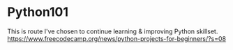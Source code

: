 # Python101
This is route I've chosen to continue learning &amp; improving Python skillset. https://www.freecodecamp.org/news/python-projects-for-beginners/?s=08
